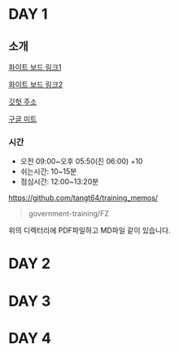 # DAY 1

## 소개

[화이트 보드 링크1](https://miro.com/app/board/uXjVK2_p-XM=/?share_link_id=905611154831)

[화이트 보드 링크2](https://miro.com/welcomeonboard/bGZ4REtrR1I2dkFWd3VHRE9ScVU0amhzb3F5Nnk3WHpyMmM5Z2dYNG1YRzZIN1VoUDFuZ012dlZ2bGV0bDkxeXwzNDU4NzY0NTg1NjQ5MDkwMzU0fDI=?share_link_id=651664168986)

[깃헛 주소](https://github.com/tangt64/training_memos/tree/main/government-training/FZ)

[구글 미트](https://meet.google.com/hqm-hdan-zsw)

### 시간
- 오전 09:00~오후 05:50(진 06:00) +10
- 쉬는시간: 10~15분
- 점심시간: 12:00~13:20분

https://github.com/tangt64/training_memos/
>government-training/FZ

위의 디렉터리에 PDF파일하고 MD파일 같이 있습니다.

# DAY 2

# DAY 3

# DAY 4